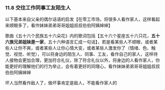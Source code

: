 ### 11.8 交往工作同事工友陌生人

以下基本来自父亲的偶尔话语的启发【在零工市场，将很多人看作家人，这样看起来顺眼多了，看作妹妹弟弟哥哥姐姐叔叔伯伯阿姨婶婶】

歌曲《五十六个民族五十六朵花》内的歌词包括【五十六个星座五十六只花，**五十六族兄弟姐妹是一家**，五十六种语言汇成一句话】，若是看某些人不顺眼，或者某些人让你不爽，或者某些人让你心情大变，或者某些人激发你了（情绪、色、触觉、视觉、听觉），可以将身边的陌生人、同事、工友，看作自己的家人，这样待人接物会更加合理，更加符合礼仪，除了符合礼仪以外，将身边的人看作家人，你能更好的理解他们的行为举止，会有着更好的同理心，看作妹妹弟弟哥哥姐姐叔叔伯伯阿姨婶婶

坏人当然看作敌人了，做坏事肯定是敌人，不能看作家人的
